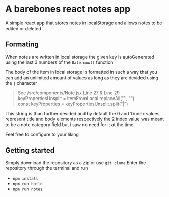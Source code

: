 # **A barebones react notes app**

A simple react app that stores notes in localStorage and allows notes to be edited or deleted

## Formating

When notes are written in local storage the given key is autoGenerated using the last 3 numbers of the `Date.now()` function

The body of the item in local storage is formatted in such a way that you can add an unlimited amount of values as long as they are devided using the `|` character

> See /src/components/Note.jsx Line 27 & Line 29\
> keyPropertiesUnsplit = itemFromLocal.replaceAll('"', "")\
> const keyProperties = keyPropertiesUnsplit.split("|")

This string is than further devided and by default the 0 and 1 index values represent title and body elements respectively
the 2 index value was meant to be a note category field but i saw no need for it at the time.

Feel free to configure to your liking

## Getting started

Simply download the repository as a zip or use `git clone`
Enter the repository through the terminal and run

- `npm install`
- `npm run build`
- `npm run notes`
